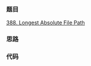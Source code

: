 ### 题目
[388. Longest Absolute File Path](https://leetcode-cn.com/problems/longest-absolute-file-path/)
### 思路

### 代码
```c++

```
